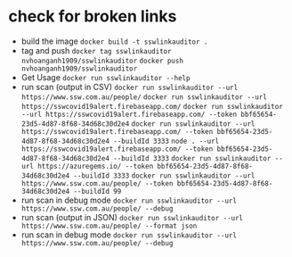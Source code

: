 # check for broken links 
-   build the image
    `docker build -t sswlinkauditor .`
-   tag and push
    `docker tag sswlinkauditor nvhoanganh1909/sswlinkauditor`
    `docker push nvhoanganh1909/sswlinkauditor`
-   Get Usage
    `docker run sswlinkauditor --help`
-   run scan (output in CSV)
    `docker run sswlinkauditor --url https://www.ssw.com.au/people/`
    `docker run sswlinkauditor --url https://sswcovid19alert.firebaseapp.com/`
    `docker run sswlinkauditor --url https://sswcovid19alert.firebaseapp.com/ --token bbf65654-23d5-4d87-8f68-34d68c30d2e4`
    `docker run sswlinkauditor --url https://sswcovid19alert.firebaseapp.com/ --token bbf65654-23d5-4d87-8f68-34d68c30d2e4 --buildId 3333`
    `node . --url https://sswcovid19alert.firebaseapp.com/ --token bbf65654-23d5-4d87-8f68-34d68c30d2e4 --buildId 3333`
    `docker run sswlinkauditor --url https://azuregems.io/ --token bbf65654-23d5-4d87-8f68-34d68c30d2e4 --buildId 3333`
    `docker run sswlinkauditor --url https://www.ssw.com.au/people/ --token bbf65654-23d5-4d87-8f68-34d68c30d2e4 --buildId 99`
-   run scan in debug mode
    `docker run sswlinkauditor --url https://www.ssw.com.au/people/ --debug`
-   run scan (output in JSON)
    `docker run sswlinkauditor --url https://www.ssw.com.au/people/ --format json`
-   run scan in debug mode
    `docker run sswlinkauditor --url https://www.ssw.com.au/people/ --debug`
